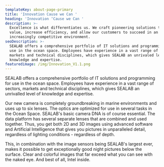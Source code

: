 ```yaml
---
templateKey: about-page-primary
title: 'Innovation Cause we Can '
heading: 'Innovation ‘Cause we Can '
description: >-
  Excellence is what differentiates us. We craft pioneering solutions that drive
  value, increase efficiency, and allow our customers to succeed in an
  increasingly competitive environment. 
seoDescription: >-
  SEALAB offers a comprehensive portfolio of IT solutions and programming for
  use in the ocean space. Employees have experience in a vast range of sectors,
  markets and technical disciplines, which gives SEALAB an unrivaled level of
  knowledge and expertise.
featuredimage: /img/Innovation_V1.1.png
---
```

SEALAB offers a comprehensive portfolio of IT solutions and programming for use in the ocean space. Employees have experience in a vast range of sectors, markets and technical disciplines, which gives SEALAB an unrivalled level of knowledge and expertise.

Our new camera is completely groundbreaking in marine environments and uses up to six lenses. The optics are optimized for use in several tasks in the Ocean Space. SEALAB's basic camera DNA is of course essential. The data platform has several separate lenses that are combined and used together. Thus, you get both 2D and 3D images using advanced software and Artificial Intelligence that gives you pictures in unparalleled detail, regardless of lighting conditions - regardless of depth.

This, in combination with the image sensors being SEALAB's largest ever, makes it possible to get exceptionally good night pictures below the surface. Clear and colorful images that far exceed what you can see with the naked eye. And best of all, Intel inside.
